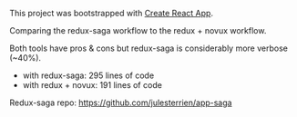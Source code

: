 This project was bootstrapped with [Create React App](https://github.com/facebookincubator/create-react-app).

Comparing the redux-saga workflow to the redux + novux workflow.

Both tools have pros & cons but redux-saga is considerably more verbose (~40%).
- with redux-saga: 295 lines of code
- with redux + novux: 191 lines of code

Redux-saga repo: https://github.com/julesterrien/app-saga
